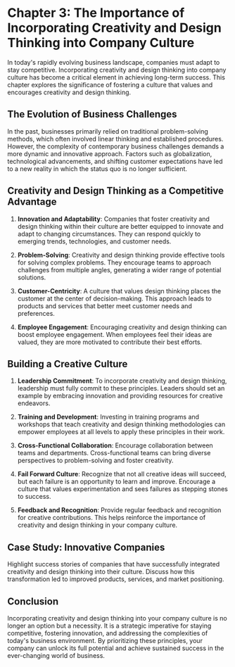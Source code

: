 Chapter 3: The Importance of Incorporating Creativity and Design Thinking into Company Culture
==============================================================================================

In today's rapidly evolving business landscape, companies must adapt to stay competitive. Incorporating creativity and design thinking into company culture has become a critical element in achieving long-term success. This chapter explores the significance of fostering a culture that values and encourages creativity and design thinking.

The Evolution of Business Challenges
------------------------------------

In the past, businesses primarily relied on traditional problem-solving methods, which often involved linear thinking and established procedures. However, the complexity of contemporary business challenges demands a more dynamic and innovative approach. Factors such as globalization, technological advancements, and shifting customer expectations have led to a new reality in which the status quo is no longer sufficient.

Creativity and Design Thinking as a Competitive Advantage
---------------------------------------------------------

1. **Innovation and Adaptability**: Companies that foster creativity and design thinking within their culture are better equipped to innovate and adapt to changing circumstances. They can respond quickly to emerging trends, technologies, and customer needs.

2. **Problem-Solving**: Creativity and design thinking provide effective tools for solving complex problems. They encourage teams to approach challenges from multiple angles, generating a wider range of potential solutions.

3. **Customer-Centricity**: A culture that values design thinking places the customer at the center of decision-making. This approach leads to products and services that better meet customer needs and preferences.

4. **Employee Engagement**: Encouraging creativity and design thinking can boost employee engagement. When employees feel their ideas are valued, they are more motivated to contribute their best efforts.

Building a Creative Culture
---------------------------

1. **Leadership Commitment**: To incorporate creativity and design thinking, leadership must fully commit to these principles. Leaders should set an example by embracing innovation and providing resources for creative endeavors.

2. **Training and Development**: Investing in training programs and workshops that teach creativity and design thinking methodologies can empower employees at all levels to apply these principles in their work.

3. **Cross-Functional Collaboration**: Encourage collaboration between teams and departments. Cross-functional teams can bring diverse perspectives to problem-solving and foster creativity.

4. **Fail Forward Culture**: Recognize that not all creative ideas will succeed, but each failure is an opportunity to learn and improve. Encourage a culture that values experimentation and sees failures as stepping stones to success.

5. **Feedback and Recognition**: Provide regular feedback and recognition for creative contributions. This helps reinforce the importance of creativity and design thinking in your company culture.

Case Study: Innovative Companies
--------------------------------

Highlight success stories of companies that have successfully integrated creativity and design thinking into their culture. Discuss how this transformation led to improved products, services, and market positioning.

Conclusion
----------

Incorporating creativity and design thinking into your company culture is no longer an option but a necessity. It is a strategic imperative for staying competitive, fostering innovation, and addressing the complexities of today's business environment. By prioritizing these principles, your company can unlock its full potential and achieve sustained success in the ever-changing world of business.
